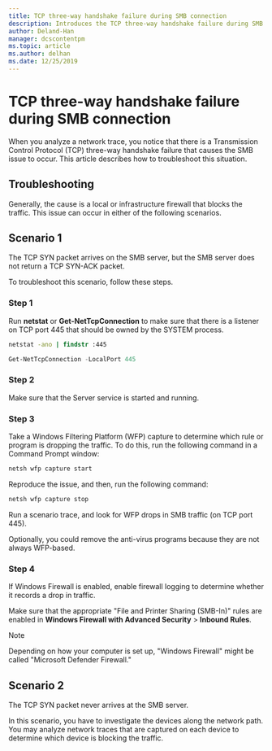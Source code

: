 ```yaml
---
title: TCP three-way handshake failure during SMB connection 
description: Introduces the TCP three-way handshake failure during SMB connection.
author: Deland-Han
manager: dcscontentpm
ms.topic: article
ms.author: delhan
ms.date: 12/25/2019
---
```


# TCP three-way handshake failure during SMB connection

When you analyze a network trace, you notice that there is a Transmission Control Protocol (TCP) three-way handshake failure that causes the SMB issue to occur. This article describes how to troubleshoot this situation.

## Troubleshooting

Generally, the cause is a local or infrastructure firewall that blocks the traffic. This issue can occur in either of the following scenarios.

## Scenario 1

The TCP SYN packet arrives on the SMB server, but the SMB server does not return a TCP SYN-ACK packet.

To troubleshoot this scenario, follow these steps.

### Step 1

Run **netstat** or **Get-NetTcpConnection** to make sure that there is a listener on TCP port 445 that should be owned by the SYSTEM process.

```cmd
netstat -ano | findstr :445
```

```PowerShell
Get-NetTcpConnection -LocalPort 445
```

### Step 2

Make sure that the Server service is started and running.

### Step 3

Take a Windows Filtering Platform (WFP) capture to determine which rule or program is dropping the traffic. To do this, run the following command in a Command Prompt window:

```cmd
netsh wfp capture start
```

Reproduce the issue, and then, run the following command:

```cmd
netsh wfp capture stop
```

Run a scenario trace, and look for WFP drops in SMB traffic (on TCP port 445).

Optionally, you could remove the anti-virus programs because they are not always WFP-based.

### Step 4

If Windows Firewall is enabled, enable firewall logging to determine whether it records a drop in traffic.

Make sure that the appropriate "File and Printer Sharing (SMB-In)" rules are enabled in **Windows Firewall with Advanced Security** \> **Inbound Rules**.

> [!NOTE]
> Depending on how your computer is set up, "Windows Firewall" might be called "Microsoft Defender Firewall."

## Scenario 2

The TCP SYN packet never arrives at the SMB server.

In this scenario, you have to investigate the devices along the network path. You may analyze network traces that are captured on each device to determine which device is blocking the traffic.
